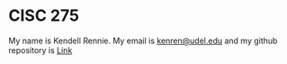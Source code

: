 # CISC 275
My name is Kendell Rennie.
My email is kenren@udel.edu and my 
github repository is [Link](https://github.com/dellman000/CISC275/blob/main/README.md)
